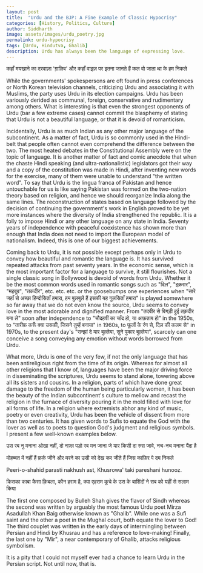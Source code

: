```yaml
---
layout: post
title:  "Urdu and the BJP: A Fine Example of Classic Hypocrisy"
categories: [History, Politics, Culture]
author: Siddharth
image: assets/images/urdu_poetry.jpg
permalink: urdu-hypocrisy
tags: [Urdu, Hindutva, Ghalib]
description: Urdu has always been the language of expressing love.
---
```

कहाँ मयखाने का दरवाज़ा 'ग़ालिब' और कहाँ वाइज़
पर इतना जानते हैं कल वो जाता था के हम निकले

While the governments' spokespersons are oft found in press conferences or North Korean television channels, criticizing Urdu and associating it with Muslims, the party uses Urdu in its election campaigns. Urdu has been variously derided as communal, foreign, conservative and rudimentary among others. What is interesting is that even the strongest opponents of Urdu (bar a few extreme cases) cannot commit the blasphemy of stating that Urdu is not a beautiful language, or that it is devoid of romanticism.

Incidentally, Urdu is as much Indian as any other major language of the subcontinent. As a matter of fact, Urdu is so commonly used in the Hindi-belt that people often cannot even comprehend the difference between the two. The most heated debates in the Constitutional Assembly were on the topic of language. It is another matter of fact and comic anecdote that when the chaste Hindi speaking (and ultra-nationalistic) legislators got their way and a copy of the constitution was made in Hindi, after inventing new words for the exercise, many of them were unable to understand "the written word". To say that Urdu is the lingua franca of Pakistan and hence untouchable for us is like saying Pakistan was formed on the two-nation theory based on religion, and hence we should reorganize India along the same lines. The reconstruction of states based on language followed by the decision of continuing the government's work in English proved to be yet more instances where the diversity of India strengthened the republic. It is a folly to impose Hindi or any other language on any state in India. Seventy years of independence with peaceful coexistence has shown more than enough that India does not need to import the European model of nationalism. Indeed, this is one of our biggest achievements.

Coming back to Urdu, it is not possible except perhaps only in Urdu to convey how beautiful and romantic the language is. It has survived repeated attacks from past seventy years. In the economic sense, which is the most important factor for a language to survive, it still flourishes. Not a single classic song in Bollywood is devoid of words from Urdu. Whether it be the most common words used in romantic songs such as "दिल", "इक़रार", "महबूब", "तकदीर", etc. etc. etc. or the goosebumps one experiences when "सारे जहाँ से अच्छा हिन्दोसिताँ हमारा, हम बुलबुलें हैं इसकी यह गुलसिताँ हमारा" is played somewhere so far away that we do not even know the source, Urdu seems to convey love in the most adorable and dignified manner. From "तदबीर से बिगड़ी हुई तक़दीर बना ले" soon after independence to "चौदहवीं का चाँद हो, या आफ़ताब हो" in the 1950s, to "तारीफ़ करूँ क्या उसकी, जिसने तुम्हें बनाया" in 1960s, to फूलों के रंग से, दिल की कलम से" in 1970s, to the present day's "रान्झां दे यार बुल्लेया, सुने पुकार बुल्लेया", scarcely can one conceive a song conveying any emotion without words borrowed from Urdu.

What more, Urdu is one of the very few, if not the only language that has been antireligious right from the time of its origin. Whereas for almost all other religions that I know of, languages have been the major driving force in disseminating the scriptures, Urdu seems to stand alone, towering above all its sisters and cousins. In a religion, parts of which have done great damage to the freedom of the human being particularly women, it has been the beauty of the Indian subcontinent's culture to mellow and recast the religion in the furnace of diversity pouring it in the mold filled with love for all forms of life. In a religion where extremists abhor any kind of music, poetry or even creativity, Urdu has been the vehicle of dissent from more than two centuries. It has given words to Sufis to equate the God with the lover as well as to poets to question God's judgment and religious symbols. I present a few well-known examples below.

उस रब नु मनाना ओखा नहीं, दो नफ़्ल पड़ो रब मन जाना
जे यार किसी दा रुस जावे, नच-नच मनाना पैंदा है

मोहब्बत में नहीं हैं फ़र्क़ जीने और मरने का
उसी को देख कर जीते हैं जिस काफ़िर पे दम निकले

Peeri-o-shahid parasti nakhush ast,
Khusrowa' taki pareshani hunooz.

किसका काबा कैसा क़िबला, कौन हराम है, क्या एहराम
कूचे के उस के बाशिंदों ने सब को यहीं से सलाम किया

The first one composed by Bulleh Shah gives the flavor of Sindh whereas the second was written by arguably the most famous Urdu poet Mirza Asadullah Khan Baig otherwise known as "Ghalib". While one was a Sufi saint and the other a poet in the Mughal court, both equate the lover to God! The third couplet was written in the early days of intermingling between Persian and Hindi by Khusrau and has a reference to love-making! Finally, the last one by "Mir", a near contemporary of Ghalib, attacks religious symbolism.

It is a pity that I could not myself ever had a chance to learn Urdu in the Persian script. Not until now, that is.
